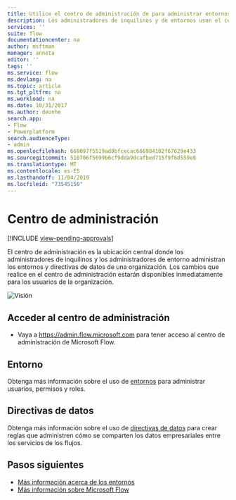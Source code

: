 ```yaml
---
title: Utilice el centro de administración de para administrar entornos y directivas de datos. | Microsoft Docs
description: Los administradores de inquilinos y de entornos usan el centro de administración de Microsoft Flow para administrar entornos y directivas de datos para implementaciones de Microsoft Flow.
services: ''
suite: flow
documentationcenter: na
author: msftman
manager: anneta
editor: ''
tags: ''
ms.service: flow
ms.devlang: na
ms.topic: article
ms.tgt_pltfrm: na
ms.workload: na
ms.date: 10/31/2017
ms.author: deonhe
search.app:
- Flow
- Powerplatform
search.audienceType:
- admin
ms.openlocfilehash: 669097f5519ad8bfcecac666984102f67629e433
ms.sourcegitcommit: 510706f5699b6cf9dda9dcafbed715f9f6d559e8
ms.translationtype: MT
ms.contentlocale: es-ES
ms.lasthandoff: 11/04/2019
ms.locfileid: "73545150"
---
```

# <a name="the-admin-center"></a>Centro de administración
[!INCLUDE [view-pending-approvals](includes/cc-rebrand.md)]

El centro de administración es la ubicación central donde los administradores de inquilinos y los administradores de entorno administran los entornos y directivas de datos de una organización. Los cambios que realice en el centro de administración estarán disponibles inmediatamente para los usuarios de la organización.

![Visión](./media/admin-center-introduction/overview.png)

## <a name="access-the-admin-center"></a>Acceder al centro de administración

* Vaya a https://admin.flow.microsoft.com para tener acceso al centro de administración de Microsoft Flow.

## <a name="environments"></a>Entorno

Obtenga más información sobre el uso de [entornos](environments-overview-admin.md) para administrar usuarios, permisos y roles.

## <a name="data-policies"></a>Directivas de datos

Obtenga más información sobre el uso de [directivas de datos](prevent-data-loss.md) para crear reglas que administren cómo se comparten los datos empresariales entre los servicios de los flujos.

## <a name="next-steps"></a>Pasos siguientes

* [Más información acerca de los entornos](environments-overview-admin.md)
* [Más información sobre Microsoft Flow](getting-started.md)
